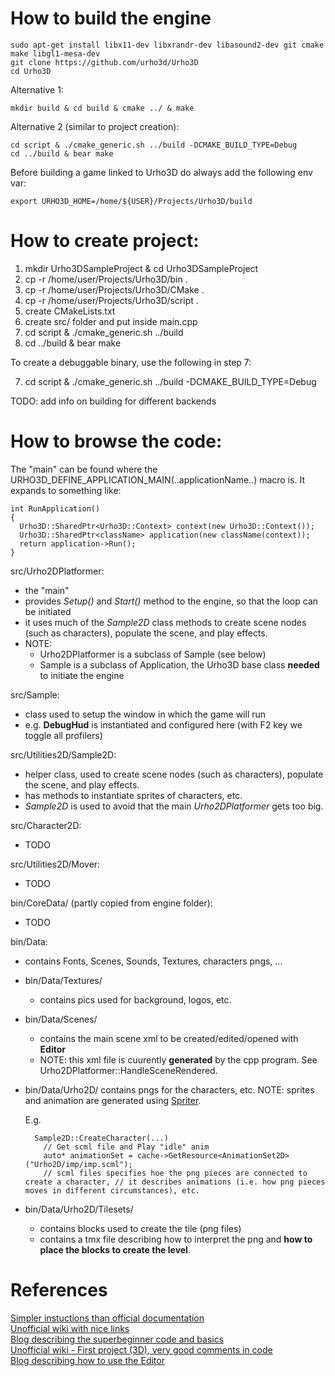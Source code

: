 # How to build the engine

    sudo apt-get install libx11-dev libxrandr-dev libasound2-dev git cmake make libgl1-mesa-dev
    git clone https://github.com/urho3d/Urho3D
    cd Urho3D

Alternative 1:

    mkdir build & cd build & cmake ../ & make

Alternative 2 (similar to project creation):

    cd script & ./cmake_generic.sh ../build -DCMAKE_BUILD_TYPE=Debug
    cd ../build & bear make

Before building a game linked to Urho3D do always add the following env var:

    export URHO3D_HOME=/home/${USER}/Projects/Urho3D/build

# How to create project:

1. mkdir Urho3DSampleProject & cd Urho3DSampleProject
2. cp -r /home/user/Projects/Urho3D/bin .
3. cp -r /home/user/Projects/Urho3D/CMake .
4. cp -r /home/user/Projects/Urho3D/script .
5. create CMakeLists.txt
6. create src/ folder and put inside main.cpp
7. cd script & ./cmake_generic.sh ../build
8. cd ../build & bear make

To create a debuggable binary, use the following in step 7:

7. cd script & ./cmake_generic.sh ../build -DCMAKE_BUILD_TYPE=Debug

TODO: add info on building for different backends

# How to browse the code:

The "main" can be found where the URHO3D_DEFINE_APPLICATION_MAIN(..applicationName..) macro is.
It expands to something like:

    int RunApplication()
    {
      Urho3D::SharedPtr<Urho3D::Context> context(new Urho3D::Context());
      Urho3D::SharedPtr<className> application(new className(context));
      return application->Run();
    }

src/Urho2DPlatformer:
- the "main"
- provides *Setup()* and *Start()* method to the engine, so that the loop can be initiated
- it uses much of the *Sample2D* class methods to create scene nodes (such as characters), populate the scene, and play effects.
- NOTE:
  - Urho2DPlatformer is a subclass of Sample (see below)
  - Sample is a subclass of Application, the Urho3D base class **needed** to initiate the engine

src/Sample:
- class used to setup the window in which the game will run
- e.g. **DebugHud** is instantiated and configured here (with F2 key we toggle all profilers)

src/Utilities2D/Sample2D:
- helper class, used to create scene nodes (such as characters), populate the scene, and play effects.
- has methods to instantiate sprites of characters, etc.
- *Sample2D* is used to avoid that the main *Urho2DPlatformer* gets too big.

src/Character2D:
- TODO

src/Utilities2D/Mover:
- TODO

bin/CoreData/ (partly copied from engine folder):
- TODO

bin/Data:
- contains Fonts, Scenes, Sounds, Textures, characters pngs, ...

- bin/Data/Textures/
  - contains pics used for background, logos, etc.

- bin/Data/Scenes/
  - contains the main scene xml to be created/edited/opened with **Editor**
  - NOTE: this xml file is cuurently **generated** by the cpp program. See Urho2DPlatformer::HandleSceneRendered.

- bin/Data/Urho2D/ contains pngs for the characters, etc. NOTE: sprites and animation are generated using [Spriter](http://www.brashmonkey.com/spriter.htm).

    E.g.

        Sample2D::CreateCharacter(...)
          // Get scml file and Play "idle" anim
          auto* animationSet = cache->GetResource<AnimationSet2D>("Urho2D/imp/imp.scml");
          // scml files specifies hoe the png pieces are connected to create a character, // it describes animations (i.e. how png pieces moves in different circumstances), etc.

- bin/Data/Urho2D/Tilesets/
  - contains blocks used to create the tile (png files)
  - contains a tmx file describing how to interpret the png and **how to place the blocks to create the level**.

# References

[Simpler instuctions than official documentation](https://github.com/urho3d/Urho3D/wiki)  
[Unofficial wiki with nice links](https://urho3d.fandom.com/wiki/Unofficial_Urho3D_Wiki)  
[Blog describing the superbeginner code and basics](https://darkdove.proboards.com/thread/30/urho-flow-1)  
[Unofficial wiki - First project (3D), very good comments in code](https://urho3d.fandom.com/wiki/First_Project)  
[Blog describing how to use the Editor](https://darkdove.proboards.com/thread/15/urho3d-editor-simple-guide)